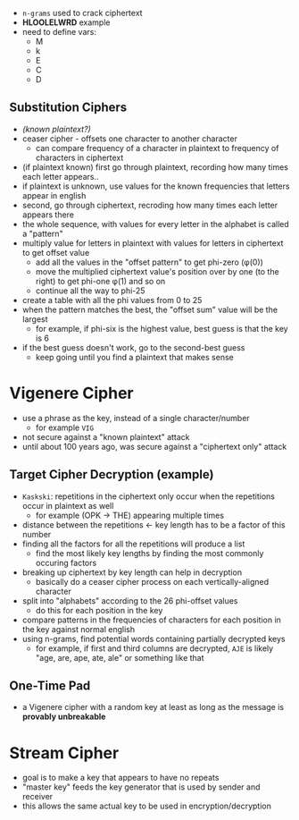* `n-grams` used to crack ciphertext
* **HLOOLELWRD** example
* need to define vars:
  * M
  * k
  * E
  * C
  * D

## Substitution Ciphers
* _(known plaintext?)_
* ceaser cipher - offsets one character to another character
  * can compare frequency of a character in plaintext to frequency of characters in ciphertext
* (if plaintext known) first go through plaintext, recording how many times each letter appears.. 
* if plaintext is unknown, use values for the known frequencies that letters appear in english
* second, go through ciphertext, recroding how many times each letter appears there
* the whole sequence, with values for every letter in the alphabet is called a "pattern"
* multiply value for letters in plaintext with values for letters in ciphertext to get offset value
  * add all the values in the "offset pattern" to get phi-zero (φ(0))
  * move the multiplied ciphertext value's position over by one (to the right) to get phi-one φ(1) and so on
  * continue all the way to phi-25
* create a table with all the phi values from 0 to 25
* when the pattern matches the best, the "offset sum" value will be the largest
  * for example, if phi-six is the highest value, best guess is that the key is 6
* if the best guess doesn't work, go to the second-best guess
  * keep going until you find a plaintext that makes sense

# Vigenere Cipher
* use a phrase as the key, instead of a single character/number
  * for example `VIG`
* not secure against a "known plaintext" attack
* until about 100 years ago, was secure against a "ciphertext only" attack

## Target Cipher Decryption (example)
* `Kaskski`: repetitions in the ciphertext only occur when the repetitions occur in plaintext as well
  * for example (OPK -> THE) appearing multiple times
* distance between the repetitions <- key length has to be a factor of this number
* finding all the factors for all the repetitions will produce a list
  * find the most likely key lengths by finding the most commonly occuring factors
* breaking up ciphertext by key length can help in decryption
  * basically do a ceaser cipher process on each vertically-aligned character
* split into "alphabets" according to the 26 phi-offset values
  * do this for each position in the key
* compare patterns in the frequencies of characters for each position in the key against normal english
* using n-grams, find potential words containing partially decrypted keys
  * for example, if first and third columns are decrypted, `AJE` is likely "age, are, ape, ate, ale" or something like that

## One-Time Pad
* a Vigenere cipher with a random key at least as long as the message is **provably unbreakable**

# Stream Cipher
* goal is to make a key that appears to have no repeats
* "master key" feeds the key generator that is used by sender and receiver
* this allows the same actual key to be used in encryption/decryption